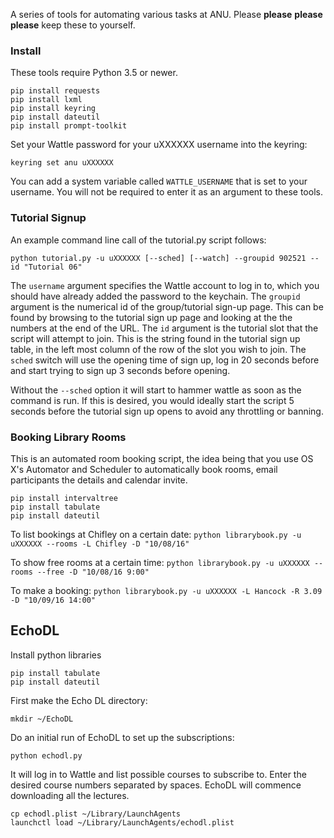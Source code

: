 A series of tools for automating various tasks at ANU. Please **please** **please** **please** keep these to yourself.

### Install
These tools require Python 3.5 or newer.

```
pip install requests
pip install lxml
pip install keyring
pip install dateutil
pip install prompt-toolkit
```

Set your Wattle password for your uXXXXXX username into the keyring:

```
keyring set anu uXXXXXX
```

You can add a system variable called `WATTLE_USERNAME` that is set to your username. You will not be required to enter it as an argument to these tools.

### Tutorial Signup

An example command line call of the tutorial.py script follows: 
```
python tutorial.py -u uXXXXXX [--sched] [--watch] --groupid 902521 --id "Tutorial 06"
```

The `username` argument specifies the Wattle account to log in to, which you should have already added the password to the keychain.
The `groupid` argument is the numerical id of the group/tutorial sign-up page. This can be found by browsing to the tutorial sign up page and looking at the the numbers at the end of the URL.
The `id` argument is the tutorial slot that the script will attempt to join. This is the string found in the tutorial sign up table, in the left most column of the row of the slot you wish to join.
The `sched` switch will use the opening time of sign up, log in 20 seconds before and start trying to sign up 3 seconds before opening.

Without the `--sched` option it will start to hammer wattle as soon as the command is run. If this is desired, you would ideally start the script 5 seconds before the tutorial sign up opens to avoid any throttling or banning.

### Booking Library Rooms

This is an automated room booking script, the idea being that you use OS X's Automator and Scheduler to automatically book rooms, email participants the details and calendar invite.

```
pip install intervaltree
pip install tabulate
pip install dateutil
```

To list bookings at Chifley on a certain date:
```python librarybook.py -u uXXXXXX --rooms -L Chifley -D "10/08/16"```

To show free rooms at a certain time:
```python librarybook.py -u uXXXXXX --rooms --free -D "10/08/16 9:00"```

To make a booking:
```python librarybook.py -u uXXXXXX -L Hancock -R 3.09 -D "10/09/16 14:00"```

## EchoDL
Install python libraries
```
pip install tabulate
pip install dateutil
```

First make the Echo DL directory:
```
mkdir ~/EchoDL
```

Do an initial run of EchoDL to set up the subscriptions:
```
python echodl.py
```
It will log in to Wattle and list possible courses to subscribe to. Enter the desired course numbers separated by spaces.
EchoDL will commence downloading all the lectures.


```
cp echodl.plist ~/Library/LaunchAgents
launchctl load ~/Library/LaunchAgents/echodl.plist
```
